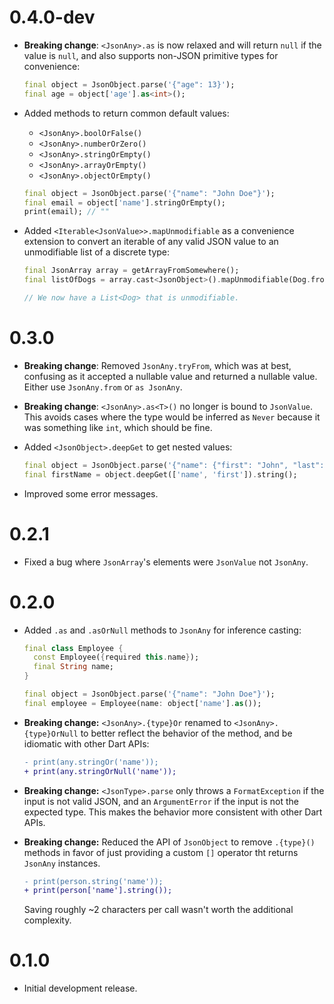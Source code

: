 <!-- https://dart.dev/tools/pub/package-layout#changelog -->

# 0.4.0-dev

- **Breaking change**: `<JsonAny>.as` is now relaxed and will return `null` if
  the value is `null`, and also supports non-JSON primitive types for
  convenience:

  ```dart
  final object = JsonObject.parse('{"age": 13}');
  final age = object['age'].as<int>();
  ```

- Added methods to return common default values:
  - `<JsonAny>.boolOrFalse()`
  - `<JsonAny>.numberOrZero()`
  - `<JsonAny>.stringOrEmpty()`
  - `<JsonAny>.arrayOrEmpty()`
  - `<JsonAny>.objectOrEmpty()`

  ```dart
  final object = JsonObject.parse('{"name": "John Doe"}');
  final email = object['name'].stringOrEmpty();
  print(email); // ""
  ```

- Added `<Iterable<JsonValue>>.mapUnmodifiable` as a convenience extension to
  convert an iterable of any valid JSON value to an unmodifiable list of a
  discrete type:

  ```dart
  final JsonArray array = getArrayFromSomewhere();
  final listOfDogs = array.cast<JsonObject>().mapUnmodifiable(Dog.fromJson);

  // We now have a List<Dog> that is unmodifiable.
  ```

# 0.3.0

- **Breaking change**: Removed `JsonAny.tryFrom`, which was at best, confusing
  as it accepted a nullable value and returned a nullable value. Either use
  `JsonAny.from` or `as JsonAny`.

- **Breaking change**: `<JsonAny>.as<T>()` no longer is bound to `JsonValue`.
  This avoids cases where the type would be inferred as `Never` because it was
  something like `int`, which should be fine.

- Added `<JsonObject>.deepGet` to get nested values:

  ```dart
  final object = JsonObject.parse('{"name": {"first": "John", "last": "Doe"}}');
  final firstName = object.deepGet(['name', 'first']).string();
  ```

- Improved some error messages.

# 0.2.1

- Fixed a bug where `JsonArray`'s elements were `JsonValue` not `JsonAny`.

# 0.2.0

- Added `.as` and `.asOrNull` methods to `JsonAny` for inference casting:

  ```dart
  final class Employee {
    const Employee({required this.name});
    final String name;
  }

  final object = JsonObject.parse('{"name": "John Doe"}');
  final employee = Employee(name: object['name'].as());
  ```

- **Breaking change:** `<JsonAny>.{type}Or` renamed to `<JsonAny>.{type}OrNull`
  to better reflect the behavior of the method, and be idiomatic with other Dart
  APIs:

  ```diff
  - print(any.stringOr('name'));
  + print(any.stringOrNull('name'));
  ```

- **Breaking change:** `<JsonType>.parse` only throws a `FormatException` if the
  input is not valid JSON, and an `ArgumentError` if the input is not the
  expected type. This makes the behavior more consistent with other Dart APIs.

- **Breaking change:** Reduced the API of `JsonObject` to remove `.{type}()`
  methods in favor of just providing a custom `[]` operator tht returns
  `JsonAny` instances.

  ```diff
  - print(person.string('name'));
  + print(person['name'].string());
  ```

  Saving roughly ~2 characters per call wasn't worth the additional complexity.

# 0.1.0

- Initial development release.
